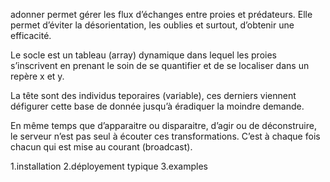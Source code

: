 adonner permet gérer les flux d’échanges entre proies et prédateurs. Elle permet d’éviter la désorientation, les oublies et surtout, d’obtenir une efficacité.

Le socle est un tableau (array) dynamique dans lequel les proies s’inscrivent en prenant le soin de se quantifier et de se localiser dans un repère x et y.

La tête sont des individus teporaires (variable), ces derniers viennent défigurer cette base de donnée jusqu’à éradiquer la moindre demande.

En même temps que d’apparaitre ou disparaitre, d’agir ou de déconstruire, le serveur n’est pas seul à écouter ces transformations. C’est à chaque fois chacun qui est mise au courant (broadcast).

1.installation
2.déployement typique
3.examples
